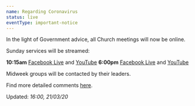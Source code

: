 ```yaml
---
name: Regarding Coronavirus
status: live 
eventType: important-notice
---
```


In the light of Government advice, all Church meetings will now be online. 

Sunday services will be streamed: 

**10:15am** [Facebook Live](https://www.facebook.com/christchurch.mayfair.1) and [YouTube](https://youtu.be/uLnHwwUVQSM)
**6:00pm** [Facebook Live](https://www.facebook.com/christchurch.mayfair.1) and [YouTube](https://youtu.be/Yal1UMss6PI)

Midweek groups will be contacted by their leaders.

Find more detailed comments [here](/covid19/).

Updated: *16:00, 21/03/20*
